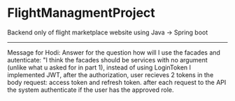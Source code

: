 # FlightManagmentProject
Backend only of flight marketplace website using Java -> Spring boot
****************
Message for Hodi:
Answer for the question how will I use the facades and autenticate:
"I think the facades should be services with no argument (unlike what u asked for in part 1), instead of using LoginToken I implemented JWT,
after the authorization, user recieves 2 tokens in the body request: access token and refresh token. after each request to the API the system authenticate if the user has the approved role.
